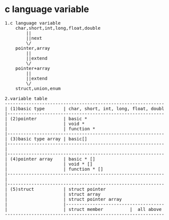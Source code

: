 # c language variable  

<pre>
1.c language variable
	char,short,int,long,float,double   
		||  
		||next  
		\/  
	pointer,array  
		||  
		||extend  
		\/  
	pointer+array  
		||  
		||extend  
		\/  
	struct,union,enum  

2.variable table
-------------------------------------------------------------------
| (1)basic type       | char, short, int, long, float, double = basic
|-----------------------------------------------------------------		
| (2)pointer          | basic *
|                     | void *
|                     | function *
|-----------------------------------------------------------------
| (3)basic type array | basic[]
|------------------------------------------------------------------
|                  
|--------------------------------------------------------------------
| (4)pointer array    | basic * []
|                     | void * []
|                     | function * []
|------------------------------------------------------------------
|                  
|--------------------------------------------------------------------
| (5)struct           | struct pointer
|                     | struct array
|                     | struct pointer array
|                     |-----------------------------------------------
|                     | struct member          |  all above type 
-------------------------------------------------------------------

</pre>


## 
